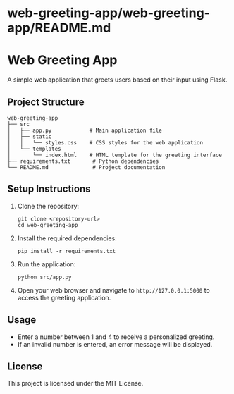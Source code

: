 # web-greeting-app/web-greeting-app/README.md

# Web Greeting App

A simple web application that greets users based on their input using Flask.

## Project Structure

```
web-greeting-app
├── src
│   ├── app.py            # Main application file
│   ├── static
│   │   └── styles.css    # CSS styles for the web application
│   └── templates
│       └── index.html    # HTML template for the greeting interface
├── requirements.txt       # Python dependencies
└── README.md              # Project documentation
```

## Setup Instructions

1. Clone the repository:
   ```
   git clone <repository-url>
   cd web-greeting-app
   ```

2. Install the required dependencies:
   ```
   pip install -r requirements.txt
   ```

3. Run the application:
   ```
   python src/app.py
   ```

4. Open your web browser and navigate to `http://127.0.0.1:5000` to access the greeting application.

## Usage

- Enter a number between 1 and 4 to receive a personalized greeting.
- If an invalid number is entered, an error message will be displayed.

## License

This project is licensed under the MIT License.
